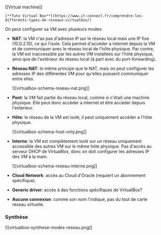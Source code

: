 [[Virtual machine]]

```ad-seealso
[**Tuto Virtual Box**](https://www.it-connect.fr/comprendre-les-differents-types-de-reseaux-virtualbox/)
```

On peut configurer sa VM avec plusieurs modes:
- **NAT**: la VM n'as pas d'adresse IP sur le réseau local mais une IP fixe (10.0.2.15), ce qui l'isole. Cela permet d'accéder a internet depuis la VM et de communiquer avec le réseau local de l'hôte physique. 
  Par contre, la VM est inaccessible par les autres VM installées sur l'hôte physique, ainsi que de l'extérieur du réseau local (à part avec du port-forwarding).
- **Réseau NAT**: le même principe que le NAT, mais on peut configurer les adresses IP des différentes VM pour qu'elles puissent communiquer entre elles.
  
  ![[virtualbox-schema-reseau-nat.png]]
- **Pont**: la VM fait partie du réseau local, comme si c'était une machine physique. Elle peut donc accéder a internet et être accéder depuis l'exterieur.
- **Hôte**: le réseau de la VM est isolé, il peut uniquement accéder a l'hôte physique.
  
  ![[virtualbox-schema-host-only.png]]
- **Interne**: la VM est complètement isolé sur un réseau uniquement accessible des autres VM sur le même hôte physique. Pas d'accès au serveur DHCP de VirtualBox, donc on doit configurer les adresses IP des VM à la main.
  
  ![[virtualbox-schema-reseau-interne.png]]
- **Cloud Network**: accès au Cloud d'Oracle (requiert un abonnement spécifique).
- **Generic driver**: accès à des fonctions spécifiques de VirtualBox?
- **Aucune connexion**: comme son nom l'indique, pas du tout de carte réseau virtuelle.

### Synthèse

![[virtualbox-synthese-modes-reseau.png]]
